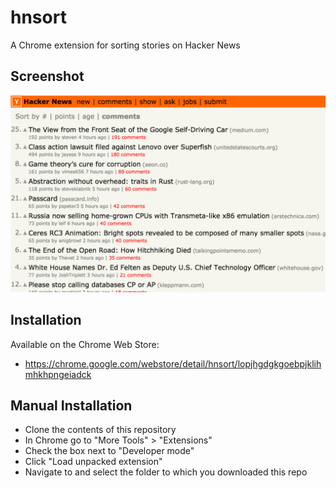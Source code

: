 # hnsort

A Chrome extension for sorting stories on Hacker News

## Screenshot

![screenshot](other/sort_by_comments.png)

## Installation

Available on the Chrome Web Store:
* https://chrome.google.com/webstore/detail/hnsort/lopjhgdgkgoebpjklihmhkhpngeiadck

## Manual Installation

* Clone the contents of this repository
* In Chrome go to "More Tools" > "Extensions"
* Check the box next to "Developer mode"
* Click "Load unpacked extension"
* Navigate to and select the folder to which you downloaded this repo
